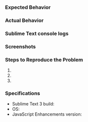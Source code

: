 ### Expected Behavior


### Actual Behavior


### Sublime Text console logs 
<!-- to see the logs, go to View > Show Console, then copy and paste here eventual errors -->

### Screenshots
<!-- post here screenshots/gifs that may help to understand the problem -->

### Steps to Reproduce the Problem

1.
1.
1.

### Specifications

- Sublime Text 3 build:
- OS:
- JavaScript Enhancements version: 